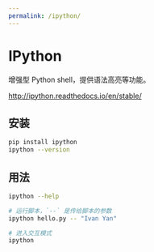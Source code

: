 ```yaml
---
permalink: /ipython/
---
```


# IPython

增强型 Python shell，提供语法高亮等功能。

<http://ipython.readthedocs.io/en/stable/>

## 安装

```sh
pip install ipython
ipython --version
```

## 用法

```sh
ipython --help

# 运行脚本，`--` 是传给脚本的参数
ipython hello.py -- "Ivan Yan"

# 进入交互模式
ipython
```
